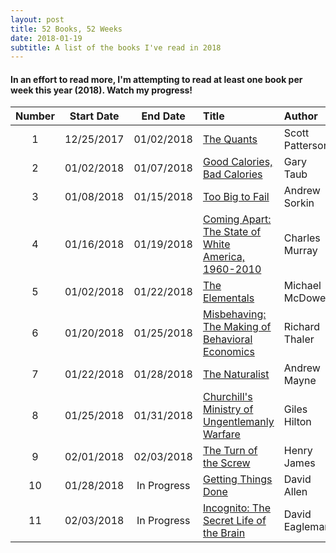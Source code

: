 ```yaml
---
layout: post
title: 52 Books, 52 Weeks
date: 2018-01-19
subtitle: A list of the books I've read in 2018
---
```

#### In an effort to read more, I'm attempting to read at least one book per week this year (2018). Watch my progress!

| Number| Start Date |  End Date    |  Title                                                |  Author           | Format        | Rating |
|:-----:|:----------:|:------------:|:------------------------------------------------------|:------------------|:--------------|:-------|
|   1   | 12/25/2017 |  01/02/2018  | [The Quants]                                          | Scott Patterson   | Kindle E-Book | ★★★★☆  |
|   2   | 01/02/2018 |  01/07/2018  | [Good Calories, Bad Calories]                         | Gary Taub         | Audiobook     | ★★★★★  |
|   3   | 01/08/2018 |  01/15/2018  | [Too Big to Fail]                                     | Andrew Sorkin     | Audiobook     | ★★★★☆  |
|   4   | 01/16/2018 |  01/19/2018  | [Coming Apart: The State of White America, 1960-2010] | Charles Murray    | Audiobook     | ★★★★★  |
|   5   | 01/02/2018 |  01/22/2018  | [The Elementals]                                      | Michael McDowell  | Kindle E-Book | ★★★★☆  |
|   6   | 01/20/2018 |  01/25/2018  | [Misbehaving: The Making of Behavioral Economics]     | Richard Thaler    | Audiobook     | ★★★★☆  |
|   7   | 01/22/2018 |  01/28/2018  | [The Naturalist]                                      | Andrew Mayne      | Kindle E-Book | ★★★☆☆  |
|   8   | 01/25/2018 |  01/31/2018  | [Churchill's Ministry of Ungentlemanly Warfare]       | Giles Hilton      | Audiobook     | ★★★★☆  |
|   9   | 02/01/2018 |  02/03/2018  | [The Turn of the Screw]                               | Henry James       | Audiobook     | ★★★★☆  |
|   10  | 01/28/2018 |  In Progress | [Getting Things Done]				    | David Allen       | Paperback     |        |
|   11  | 02/03/2018 |  In Progress | [Incognito: The Secret Life of the Brain]             | David Eagleman    | Audiobook     |        |



[The Quants]: https://www.amazon.com/Quants-Whizzes-Conquered-Street-Destroyed-ebook/dp/B0036894XC/ref=sr_1_1?ie=UTF8&qid=1516657819&sr=8-1&keywords=the+quants "Amazon: The Quants"

[Good Calories, Bad Calories]: https://www.amazon.com/Good-Calories-Bad-Gary-Taubes-ebook/dp/B000UZNSC2/ref=sr_1_1?s=digital-text&ie=UTF8&qid=1516657862&sr=1-1&keywords=good+calories+bad+calories "Amazon: Good Calories, Bad Calories"

[Too Big to Fail]: https://www.amazon.com/Too-Big-Fail-Washington-FinancialSystem-ebook/dp/B003XQEVUI/ref=sr_1_1?s=digital-text&ie=UTF8&qid=1516657905&sr=1-1&keywords=too+big+to+fail "Amazon: Too Big to Fail"

[Coming Apart: The State of White America, 1960-2010]: https://www.amazon.com/Coming-Apart-State-America-1960-2010-ebook/dp/B00540PAXS/ref=sr_1_1?s=digital-text&ie=UTF8&qid=1516657935&sr=1-1&keywords=coming+apart "Amazon: Coming Apart"

[Misbehaving: The Making of Behavioral Economics]: https://www.amazon.com/Misbehaving-Behavioral-Economics-Richard-Thaler-ebook/dp/B00NUB4GFQ/ref=sr_1_1?s=digital-text&ie=UTF8&qid=1516657977&sr=1-1&keywords=misbehaving+the+making+of+behavioral+economics "Amazon: Misbehaving"

[The Elementals]: https://www.amazon.com/Elementals-Michael-McDowell-ebook/dp/B00KXAQ7NQ/ref=tmm_kin_swatch_0?_encoding=UTF8&qid=&sr= "Amazon: The Elementals"

[The Naturalist]: https://www.amazon.com/Naturalist-Book-1-ebook/dp/B01N1UN91W/ref=sr_1_1?s=digital-text&ie=UTF8&qid=1516643254&sr=1-1&keywords=the+naturalist "Amazon: The Naturalist"

[Churchill's Ministry of Ungentlemanly Warfare]: https://www.amazon.com/gp/aw/d/B01DJ0XZAY/ref=mp_s_a_1_2?ie=UTF8&qid=1516973428&sr=8-2&pi=AC_SX236_SY340_QL65&keywords=churchill%27s+ministry+of+ungentlemanly+warfare&dpPl=1&dpID=51jM0U09eQL&ref=plSrc "Amazon: Ungentlemanly Warfare"

[Getting Things Done]: https://www.amazon.com/dp/0143126563/ref=cm_sw_r_cp_apa_kmoCAbDZ8RVGQ "Amazon: GTD"

[The Turn of the Screw]: https://www.amazon.com/Turn-Screw-Classic-Tales-dp-B01DAH3OUW/dp/B01DAH3OUW/ref=mt_audio_download?_encoding=UTF8&me= "Amazon: Turn of the Screw"

[Incognito: The Secret Life of the Brain]: https://www.amazon.com/Incognito-Secret-Lives-David-Eagleman/dp/0307389928/ref=sr_1_1?s=books&ie=UTF8&qid=1517751990&sr=1-1&keywords=incognito+the+secret+lives+of+the+brain+by+david+eagleman "Amazon: Incognito"
